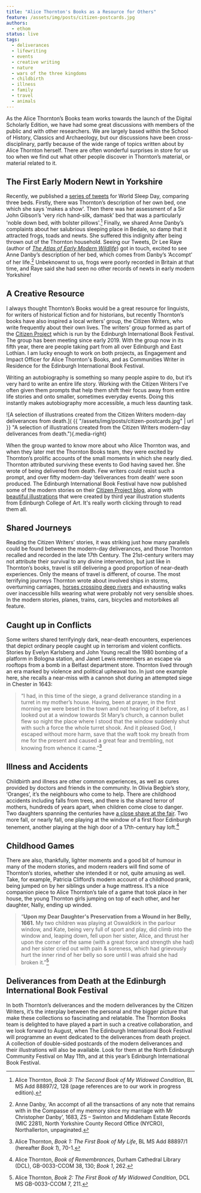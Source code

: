 ```yaml
---
title: "Alice Thornton's Books as a Resource for Others"
feature: /assets/img/posts/citizen-postcards.jpg
authors:
  - ethom
status: live
tags:
  - deliverances
  - lifewriting
  - events
  - creative writing
  - nature
  - wars of the three kingdoms
  - childbirth
  - illness
  - family
  - travel
  - animals
---
```



As the Alice Thornton’s Books team works towards the launch of the Digital Scholarly Edition, we have had some great discussions with members of the public and with other researchers. We are largely based within the School of History, Classics and Archaeology, but our discussions have been cross-disciplinary, partly because of the wide range of topics written about by Alice Thornton herself. There are often wonderful surprises in store for us too when we find out what other people discover in Thornton’s material, or material related to it. 

## The First Early Modern Newt in Yorkshire

Recently, we published a [series of tweets](https://twitter.com/thornton_books/status/1768611871496503602) for World Sleep Day, comparing three beds. Firstly, there was Thornton’s description of her own bed, one which she says 'makes a show'. Then there was her assessment of a Sir John Gibson’s 'very rich hand-silk, damask' bed that was a particularly 'noble down bed, with bolster pillows'.[^1] Finally, we shared Anne Danby’s complaints about her salubrious sleeping place in Bedale, so damp that it attracted frogs, toads and newts. She suffered this indignity after being thrown out of the Thornton household. Seeing our Tweets, Dr Lee Raye (author of [*The Atlas of Early Modern Wildlife*](https://pelagicpublishing.com/products/the-atlas-of-early-modern-wildlife)) got in touch, excited to see Anne Danby’s description of her bed, which comes from Danby’s ‘Accompt’ of her life.[^2] Unbeknownst to us, frogs were poorly recorded in Britain at that time, and Raye said she had seen no other records of newts in early modern Yorkshire!

## A Creative Resource

I always thought Thornton’s Books would be a great resource for linguists, for writers of historical fiction and for historians, but recently Thornton’s books have also inspired a local writers’ group, the Citizen Writers, who write frequently about their own lives. The writers’ group formed as part of the [Citizen Project](https://ontheroad.edbookfest.co.uk/) which is run by the Edinburgh International Book Festival. The group has been meeting since early 2019. With the group now in its fifth year, there are people taking part from all over Edinburgh and East Lothian. I am lucky enough to work on both projects, as Engagement and Impact Officer for Alice Thornton's Books, and as Communities Writer in Residence for the Edinburgh International Book Festival.

Writing an autobiography is something so many people aspire to do, but it’s very hard to write an entire life story. Working with the Citizen Writers I've often given them prompts that help them shift their focus away from entire life stories and onto smaller, sometimes everyday events. Doing this instantly makes autobiography more accessible, a much less daunting task. 

![A selection of illustrations created from the Citizen Writers modern-day deliverances from death.]( {{ "/assets/img/posts/citizen-postcards.jpg" | url }} "A selection of illustrations created from the Citizen Writers modern-day deliverances from death."){.media-right}

When the group wanted to know more about who Alice Thornton was, and when they later met the Thornton Books team, they were excited by Thornton’s prolific accounts of the small moments in which she nearly died. Thornton attributed surviving these events to God having saved her. She wrote of being delivered from death. Few writers could resist such a prompt, and over fifty modern-day ‘deliverances from death’ were soon produced. The Edinburgh International Book Festival have now published some of the modern stories on their [Citizen Project blog](https://ontheroad.edbookfest.co.uk/blog/citizen-writers-x-edinburgh-college-of-art-deliverances-from-death/), along with [beautiful illustrations](https://www.eca.ed.ac.uk/news/deliverances-death) that were created by third year illustration students from Edinburgh College of Art. It's really worth clicking through to read them all. 

## Shared Journeys

Reading the Citizen Writers’ stories, it was striking just how many parallels could be found between the modern-day deliverances, and those Thornton recalled and recorded in the late 17th Century. The 21st-century writers may not attribute their survival to any divine intervention, but just like in Thornton’s books, travel is still delivering a good proportion of near-death experiences. Only the means of travel is different, of course. The most terrifying journeys Thornton wrote about involved ships in storms, overturning carriages, [horses crossing deep rivers](https://thornton.kdl.kcl.ac.uk/posts/blog/2022-07-25-alice-thornton-middleham-castle/) and exhausting walks over inaccessible hills wearing what were probably not very sensible shoes. In the modern stories, planes, trains, cars, bicycles and motorbikes all feature. 

## Caught up in Conflicts

Some writers shared terrifyingly dark, near-death encounters, experiences that depict ordinary people caught up in terrorism and violent conflicts. Stories by Evelyn Karlsberg and John Young recall the 1980 bombing of a platform in Bologna station, and Janet Lewis remembers an escape via rooftops from a bomb in a Belfast department store. Thornton lived through an era marked by violence and political upheaval too. In just one example here, she recalls a near-miss with a cannon shot during an attempted siege in Chester in 1643: 

> “I had, in this time of the siege, a grand deliverance standing in a turret in my mother’s house. Having, been at prayer, in the first morning we were beset in the town and not hearing of it before, as I looked out at a window towards St Mary’s church, a cannon bullet flew so night the place where I stood that the window suddenly shut with such a force the whole turret shook. And it pleased God, I escaped without more harm, save that the waft took my breath from me for the present and caused a great fear and trembling, not knowing from whence it came.”[^3]  

## Illness and Accidents

Childbirth and illness are other common experiences, as well as cures provided by doctors and friends in the community. In Olivia Begbie’s story, ‘Oranges’, it’s the neighbours who come to help. There are childhood accidents including falls from trees, and there is the shared terror of mothers, hundreds of years apart, when children come close to danger. Two daughters spanning the centuries have [a close shave at the fair](https://thornton.kdl.kcl.ac.uk/posts/blog/2023-04-23-coronation-charles-II/). Two more fall, or nearly fall, one playing at the window of a first floor Edinburgh tenement, another playing at the high door of a 17th-century hay loft.[^4]

## Childhood Games

There are also, thankfully, lighter moments and a good bit of humour in many of the modern stories, and modern readers will find some of Thornton’s stories, whether she intended it or not, quite amusing as well. Take, for example, Patricia Clifford’s modern account of a childhood prank, being jumped on by her siblings under a huge mattress. It’s a nice companion piece to Alice Thornton’s tale of a game that took place in her house, the young Thornton girls jumping on top of each other, and her daughter, Nally, ending up winded.

> “**Upon my Dear Daughter's Preservation from a Wound in her Belly, 1661.** My two children was playing at Oswaldkirk in the parlour window, and Kate, being very full of sport and play, did climb into the window and, leaping down, fell upon her sister, Alice, and thrust her upon the corner of the same (with a great force and strength she had) and her sister cried out with pain & soreness, which had grievously hurt the inner rind of her belly so sore until I was afraid she had broken it.”[^5] 

## Deliverances from Death at the Edinburgh International Book Festival

In both Thornton’s deliverances and the modern deliverances by the Citizen Writers, it’s the interplay between the personal and the bigger picture that make these collections so fascinating and relatable. The Thornton Books team is delighted to have played a part in such a creative collaboration, and we look forward to August, when The Edinburgh International Book Festival will programme an event dedicated to the deliverances from death project. A collection of double-sided postcards of the modern deliverances and their illustrations will also be available. Look for them at the North Edinburgh Community Festival on May 11th, and at this year’s Edinburgh International Book Festival. 

[^1]: Alice Thornton, *Book 3: The Second Book of My Widowed Condition*, BL MS Add 88897/2, 128 (page references are to our work in progress edition).
[^2]: Anne Danby, ‘An accompt of all the transactions of any note that remains with in the Compasse of my memory since my marriage with Mr Christopher Danby’, 1683, ZS – Swinton and Middleham Estate Records (MIC 2281), North Yorkshire County Record Office (NYCRO), Northallerton, unpaginated.
[^3]: Alice Thornton, *Book 1: The First Book of My Life*, BL MS Add 88897/1 (hereafter *Book 1*), 70-1.
[^4]: Alice Thornton, _Book of Remembrances_, Durham Cathedral Library (DCL), GB-0033-CCOM 38, 130; *Book 1*, 262.
[^5]: Alice Thornton, *Book 2: The First Book of My Widowed Condition*, DCL MS GB-0033-CCOM 7, 211.